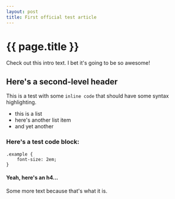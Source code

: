 ```yaml
---
layout: post
title: First official test article
---
```


# {{ page.title }}
Check out this intro text. I bet it's going to be so awesome!

## Here's a second-level header

This is a test with some `inline code` that should have some syntax highlighting.

- this is a list
- here's another list item
- and yet another

### Here's a test code block:

<pre><code class="language-scss">.example {
    font-size: 2em;
}</code></pre>

#### Yeah, here's an h4...
Some more text because that's what it is.